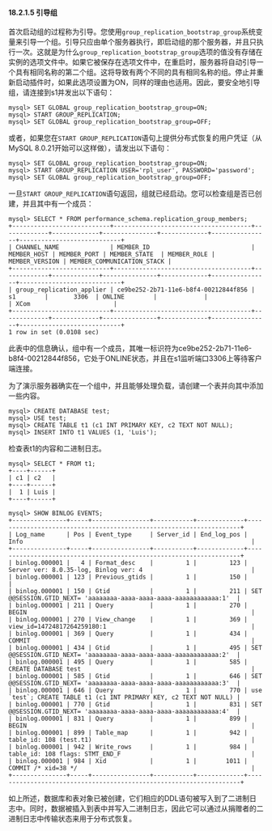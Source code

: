 #### 18.2.1.5 引导组

首次启动组的过程称为引导。您使用`group_replication_bootstrap_group`系统变量来引导一个组。引导只应由单个服务器执行，即启动组的那个服务器，并且只执行一次。这就是为什么`group_replication_bootstrap_group`选项的值没有存储在实例的选项文件中。如果它被保存在选项文件中，在重启时，服务器将自动引导一个具有相同名称的第二个组。这将导致有两个不同的具有相同名称的组。停止并重新启动插件时，如果此选项设置为ON，同样的理由也适用。因此，要安全地引导组，请连接到s1并发出以下语句：

```mysql
mysql> SET GLOBAL group_replication_bootstrap_group=ON;
mysql> START GROUP_REPLICATION;
mysql> SET GLOBAL group_replication_bootstrap_group=OFF;
```

或者，如果您在`START GROUP_REPLICATION`语句上提供分布式恢复的用户凭证（从MySQL 8.0.21开始可以这样做），请发出以下语句：

```mysql
mysql> SET GLOBAL group_replication_bootstrap_group=ON;
mysql> START GROUP_REPLICATION USER='rpl_user', PASSWORD='password';
mysql> SET GLOBAL group_replication_bootstrap_group=OFF;
```

一旦`START GROUP_REPLICATION`语句返回，组就已经启动。您可以检查组是否已创建，并且其中有一个成员：

```mysql
mysql> SELECT * FROM performance_schema.replication_group_members;
+---------------------------+--------------------------------------+-------------+-------------+---------------+-------------+----------------+----------------------------+
| CHANNEL_NAME              | MEMBER_ID                            | MEMBER_HOST | MEMBER_PORT | MEMBER_STATE  | MEMBER_ROLE | MEMBER_VERSION | MEMBER_COMMUNICATION_STACK |
+---------------------------+--------------------------------------+-------------+-------------+---------------+-------------+----------------+----------------------------+
| group_replication_applier | ce9be252-2b71-11e6-b8f4-00212844f856 |   s1        |       3306  | ONLINE        |             |                | XCom                       |
+---------------------------+--------------------------------------+-------------+-------------+---------------+-------------+----------------+----------------------------+
1 row in set (0.0108 sec)
```

此表中的信息确认，组中有一个成员，其唯一标识符为ce9be252-2b71-11e6-b8f4-00212844f856，它处于ONLINE状态，并且在s1监听端口3306上等待客户端连接。

为了演示服务器确实在一个组中，并且能够处理负载，请创建一个表并向其中添加一些内容。

```mysql
mysql> CREATE DATABASE test;
mysql> USE test;
mysql> CREATE TABLE t1 (c1 INT PRIMARY KEY, c2 TEXT NOT NULL);
mysql> INSERT INTO t1 VALUES (1, 'Luis');
```

检查表t1的内容和二进制日志。

```mysql
mysql> SELECT * FROM t1;
+----+------+
| c1 | c2   |
+----+------+
|  1 | Luis |
+----+------+

mysql> SHOW BINLOG EVENTS;
+---------------+-----+----------------+-----------+-------------+--------------------------------------------------------------------+
| Log_name      | Pos | Event_type     | Server_id | End_log_pos | Info                                                               |
+---------------+-----+----------------+-----------+-------------+--------------------------------------------------------------------+
| binlog.000001 |   4 | Format_desc    |         1 |         123 | Server ver: 8.0.35-log, Binlog ver: 4                              |
| binlog.000001 | 123 | Previous_gtids |         1 |         150 |                                                                    |
| binlog.000001 | 150 | Gtid           |         1 |         211 | SET @@SESSION.GTID_NEXT= 'aaaaaaaa-aaaa-aaaa-aaaa-aaaaaaaaaaaa:1'  |
| binlog.000001 | 211 | Query          |         1 |         270 | BEGIN                                                              |
| binlog.000001 | 270 | View_change    |         1 |         369 | view_id=14724817264259180:1                                        |
| binlog.000001 | 369 | Query          |         1 |         434 | COMMIT                                                             |
| binlog.000001 | 434 | Gtid           |         1 |         495 | SET @@SESSION.GTID_NEXT= 'aaaaaaaa-aaaa-aaaa-aaaa-aaaaaaaaaaaa:2'  |
| binlog.000001 | 495 | Query          |         1 |         585 | CREATE DATABASE test                                               |
| binlog.000001 | 585 | Gtid           |         1 |         646 | SET @@SESSION.GTID_NEXT= 'aaaaaaaa-aaaa-aaaa-aaaa-aaaaaaaaaaaa:3'  |
| binlog.000001 | 646 | Query          |         1 |         770 | use `test`; CREATE TABLE t1 (c1 INT PRIMARY KEY, c2 TEXT NOT NULL) |
| binlog.000001 | 770 | Gtid           |         1 |         831 | SET @@SESSION.GTID_NEXT= 'aaaaaaaa-aaaa-aaaa-aaaa-aaaaaaaaaaaa:4'  |
| binlog.000001 | 831 | Query          |         1 |         899 | BEGIN                                                              |
| binlog.000001 | 899 | Table_map      |         1 |         942 | table_id: 108 (test.t1)                                            |
| binlog.000001 | 942 | Write_rows     |         1 |         984 | table_id: 108 flags: STMT_END_F                                    |
| binlog.000001 | 984 | Xid            |         1 |        1011 | COMMIT /* xid=38 */                                                |
+---------------+-----+----------------+-----------+-------------+--------------------------------------------------------------------+
```

如上所述，数据库和表对象已被创建，它们相应的DDL语句被写入到了二进制日志中。同时，数据被插入到表中并写入二进制日志，因此它可以通过从捐赠者的二进制日志中传输状态来用于分布式恢复。